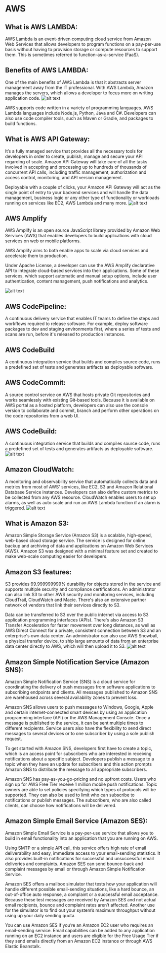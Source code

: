 # AWS 

## What is AWS LAMBDA:
AWS Lambda is an event-driven computing cloud service from Amazon Web Services that allows developers to program functions on a pay-per-use basis without having to provision storage or compute resources to support them. This is sometimes referred to function-as-a-service (FaaS).



## Benefits of AWS LAMBDA:
One of the main benefits of AWS Lambda is that it abstracts server management away from the IT professional. With AWS Lambda, Amazon manages the servers, which allows a developer to focus more on writing application code.
![alt text](https://github.com/anjanpaul/AWS/blob/main/Output/lambda.png)

AWS supports code written in a variety of programming languages. AWS Lambda languages include Node.js, Python, Java and C#. Developers can also use code compiler tools, such as Maven or Gradle, and packages to build functions.

## What is AWS API Gateway:
It’s a fully managed service that provides all the necessary tools for developers in order to create, publish, manage and secure your API regarding of scale. Amazon API Gateway will take care of all the tasks involved in accepting and processing up to hundreds of thousands of concurrent API calls, including traffic management, authorization and access control, monitoring, and API version management.

Deployable with a couple of clicks, your Amazon API Gateway will act as the single point of entry to your backend services and will handle the data management, business logic or any other type of functionality or workloads running on services like EC2, AWS Lambda and many more.
![alt text](https://github.com/anjanpaul/AWS/blob/main/Output/apigateway.png)

## AWS Amplify 

AWS Amplify is an open source JavaScript library provided by Amazon Web Services (AWS) that enables developers to build applications with cloud services on web or mobile platforms.

AWS Amplify aims to both enable apps to scale via cloud services and accelerate them to production.

Under Apache License, a developer can use the AWS Amplify declarative API to integrate cloud-based services into their applications. Some of these services, which support automatic and manual setup options, include user authentication, content management, push notifications and analytics.

![alt text](https://github.com/anjanpaul/AWS/blob/main/Output/amplify.png)
## AWS CodePipeline:

A continuous delivery service that enables IT teams to define the steps and workflows required to release software. For example, deploy software packages to dev and staging environments first, where a series of tests and scans are run, before it's released to production instances.


## AWS CodeBuild

A continuous integration service that builds and compiles source code, runs a predefined set of tests and generates artifacts as deployable software.

## AWS CodeCommit:

A source control service on AWS that hosts private Git repositories and works seamlessly with existing Git-based tools. Because it is available on AWS portal as a hosted platform, developers can also use the console version to collaborate and commit, branch and perform other operations on the code repositories from a web UI.

## AWS CodeBuild:

A continuous integration service that builds and compiles source code, runs a predefined set of tests and generates artifacts as deployable software.
![alt text](https://github.com/anjanpaul/Portainer-ECR/blob/main/Output/Screenshot%202022-02-10%20at%2011.11.37%20AM.png)

## Amazon CloudWatch:

 A monitoring and observability service that automatically collects data and metrics from most of AWS' services, like EC2, S3 and Amazon Relational Database Service instances. Developers can also define custom metrics to be collected from any AWS resource. CloudWatch enables users to set up alarms, as well as auto scale and run an AWS Lambda function if an alarm is triggered.
 ![alt text](https://github.com/anjanpaul/AWS/blob/main/Output/cloudwatch.png)

 ## What is Amazon S3:

 Amazon Simple Storage Service (Amazon S3) is a scalable, high-speed, web-based cloud storage service. The service is designed for online backup and archiving of data and applications on Amazon Web Services (AWS). Amazon S3 was designed with a minimal feature set and created to make web-scale computing easier for developers.

## Amazon S3 features:

S3 provides 99.999999999% durability for objects stored in the service and supports multiple security and compliance certifications. An administrator can also link S3 to other AWS security and monitoring services, including CloudTrail, CloudWatch and Macie. There's also an extensive partner network of vendors that link their services directly to S3.

Data can be transferred to S3 over the public internet via access to S3 application programming interfaces (APIs). There's also Amazon S3 Transfer Acceleration for faster movement over long distances, as well as AWS Direct Connect for a private, consistent connection between S3 and an enterprise's own data center. An administrator can also use AWS Snowball, a physical transfer device, to ship large amounts of data from an enterprise data center directly to AWS, which will then upload it to S3.
![alt text](https://github.com/anjanpaul/AWS/blob/main/Output/s3.png)

## Amazon Simple Notification Service (Amazon SNS):

Amazon Simple Notification Service (SNS) is a cloud service for coordinating the delivery of push messages from software applications to subscribing endpoints and clients. All messages published to Amazon SNS are warehoused across several availability zones to prevent loss.

Amazon SNS allows users to push messages to Windows, Google, Apple and certain internet-connected smart devices by using an application programming interface (API) or the AWS Management Console. Once a message is published to the service, it can be sent multiple times to different recipients. Service users also have the flexibility to send direct messages to several devices or to one subscriber by using a sole publish request.

To get started with Amazon SNS, developers first have to create a topic, which is an access point for subscribers who are interested in receiving notifications about a specific subject. Developers publish a message to a topic when they have an update for subscribers and this action prompts Amazon SNS to distribute the message to all appropriate subscribers.

Amazon SNS has pay-as-you-go-pricing and no upfront costs. Users who sign up for AWS Free Tier receive 1 million mobile push notifications. Topic owners are able to set policies specifying which types of protocols will be supported. They can also be used to limit who can subscribe to notifications or publish messages. The subscribers, who are also called clients, can choose how notifications will be delivered.

## Amazon Simple Email Service (Amazon SES):

Amazon Simple Email Service is a pay-per-use service that allows you to build in email functionality into an application that you are running on AWS.

Using SMTP or a simple API call, this service offers high rate of email deliverability and easy, immediate access to your email-sending statistics. It also provides built-in notifications for successful and unsuccessful email deliveries and complaints. Amazon SES can send bounce-back and complaint messages by email or through Amazon Simple Notification Service.

Amazon SES offers a mailbox simulator that tests how your application will handle different possible email-sending situations, like a hard bounce, an out-of-office auto response, a complaint or a successful email acceptance. Because these test messages are received by Amazon SES and not actual email recipients, bounce and complaint rates aren’t affected. Another use for the simulator is to find out your system’s maximum throughput without using up your daily sending quota.

You can use Amazon SES if you’re an Amazon EC2 user who requires an email-sending service. Email capabilities can be added to any application running on an EC2 instance and users are eligible for the Free Usage Tier if they send emails directly from an Amazon EC2 instance or through AWS Elastic Beanstalk.